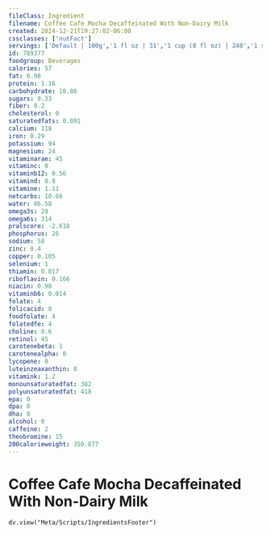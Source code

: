 ```yaml
---
fileClass: Ingredient
filename: Coffee Cafe Mocha Decaffeinated With Non-Dairy Milk
created: 2024-12-21T19:27:02-06:00
cssclasses: ['nutFact']
servings: ['Default | 100g','1 fl oz | 31','1 cup (8 fl oz) | 248','1 small | 372','1 medium | 496','1 large | 620']
id: 789377
foodgroup: Beverages
calories: 57
fat: 0.98
protein: 1.16
carbohydrate: 10.86
sugars: 9.33
fiber: 0.2
cholesterol: 0
saturatedfats: 0.091
calcium: 118
iron: 0.29
potassium: 94
magnesium: 24
vitaminarae: 45
vitaminc: 0
vitaminb12: 0.56
vitamind: 0.8
vitamine: 1.11
netcarbs: 10.66
water: 86.58
omega3s: 28
omega6s: 314
pralscore: -2.618
phosphorus: 26
sodium: 58
zinc: 0.4
copper: 0.105
selenium: 1
thiamin: 0.017
riboflavin: 0.166
niacin: 0.98
vitaminb6: 0.014
folate: 4
folicacid: 0
foodfolate: 4
folatedfe: 4
choline: 9.6
retinol: 45
carotenebeta: 1
carotenealpha: 0
lycopene: 0
luteinzeaxanthin: 0
vitamink: 1.2
monounsaturatedfat: 382
polyunsaturatedfat: 418
epa: 0
dpa: 0
dha: 0
alcohol: 0
caffeine: 2
theobromine: 15
200calorieweight: 350.877
---
```


# Coffee Cafe Mocha Decaffeinated With Non-Dairy Milk

```dataviewjs
dv.view("Meta/Scripts/IngredientsFooter")
```